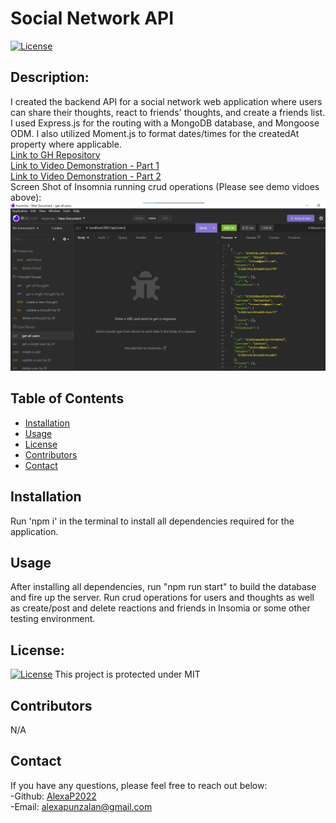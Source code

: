 # Social Network API
[![License](https://img.shields.io/badge/License-MIT-blue.svg)](https://opensource.org/licenses/MIT)
## Description:
I created the backend API for a social network web application where users can share their thoughts, react to friends' thoughts, and create a friends list.  I used Express.js for the routing with a MongoDB database, and Mongoose ODM.  I also utilized Moment.js to format dates/times for the createdAt property where applicable.<br>
[Link to GH Repository](https://github.com/AlexaP2022/Social-Network-API)<br>
[Link to Video Demonstration - Part 1](https://drive.google.com/file/d/1ZrtLGskYEwUcohq0snemHwWaNwCeYkcr/view)<br>
[Link to Video Demonstration - Part 2](https://drive.google.com/file/d/1ANQbneEYwDj20yjDOvSA8Ygyl6EU8BED/view)<br>
Screen Shot of Insomnia running crud operations (Please see demo vidoes above):
![Screenshot of Insomnia Terminal](/images/screenshot.png)
## Table of Contents
* [Installation](#installation)
* [Usage](#usage)
* [License](#license)
* [Contributors](#contributors)
* [Contact](#contact)
## Installation
Run 'npm i' in the terminal to install all dependencies required for the application.
## Usage
After installing all dependencies, run "npm run start" to build the database and fire up the server.  Run crud operations for users and thoughts as well as create/post  and delete reactions and friends in Insomia or some other testing environment.
## License:
[![License](https://img.shields.io/badge/License-MIT-blue.svg)](https://opensource.org/licenses/MIT)
 This project is protected under MIT 
## Contributors
N/A
## Contact 
If you have any questions, please feel free to reach out below: <br>
-Github: [AlexaP2022](http://github.com/AlexaP2022) <br>
-Email: [alexapunzalan@gmail.com](mailto:user@example.com)